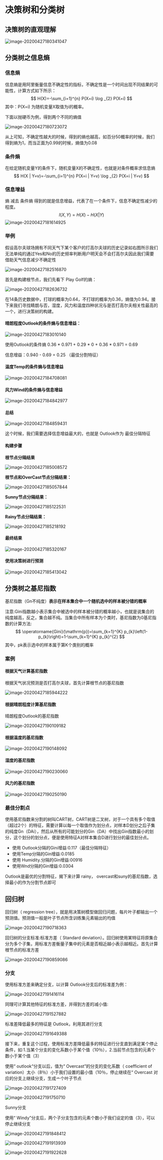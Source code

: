 # 决策树和分类树

## 决策树的直观理解

![image-20200427180341047](images/image-20200427180341047.png)

## 分类树之信息熵

### 信息熵

信息熵是用阿里衡量信息不确定性的指标，不确定性是一个时间出现不同结果的可能性，计算方式如下所示：
$$
H(X)=-\sum_{i=1}^{n} P(X=i) \log _{2} P(X=i)
$$
其中：P(X=i) 为随机变量X取值为i的概率。

下面以抛硬币为例，得到两个不同的熵值

![image-20200427180723072](images/image-20200427180723072.png)

从上可知，不确定性越大的时候，得到的熵也越高，如百分50概率的时候，我们得到熵为1，而当正面为0.99的时候，熵值为0.08



### 条件熵

在给定随机变量Y的条件下，随机变量X的不确定性，也就是对条件概率求信息熵
$$
H(X | Y=v)=-\sum_{i=1}^{n} P(X=i | Y=v) \log _{2} P(X=i | Y=v)
$$

### 信息增益

熵 减去 条件熵 得到的就是信息增益，代表了在一个条件下，信息不确定性减少的程度。
$$
I(X, Y)=H(X)-H(X | Y)
$$
![image-20200427181614925](images/image-20200427181614925.png)



### 举例

假设高尔夫球场拥有不同天气下某个客户的打高尔夫球的历史记录如右图所示我们无法单纯的通过Yes和No的历史频率判断用户明天会不会打高尔夫因此我们需要借助天气信息减少不确定性

![image-20200427182516870](images/image-20200427182516870.png)

首先是构建根节点，我们先看下 Play Golf的熵：

![image-20200427182636732](images/image-20200427182636732.png)

在14条历史数据中，打球的概率为0.64，不打球的概率为0.36，熵值为0.94。接下来我们寻找睛朗与否，湿度，风力和温度四种状况与是否打高尔夫相关性最高的一个，进行决策树的构建。

#### 晴朗程度Outlook的条件熵与信息增益：

![image-20200427183010140](images/image-20200427183010140.png)

使用Outlook的条件熵  0.36 * 0.971 + 0.29 * 0 + 0.36 * 0.971 = 0.69

信息增益：0.940 - 0.69 = 0.25 （最佳分割特征）

#### 温度Temp的条件熵与信息增益

![image-20200427184708081](images/image-20200427184708081.png)

#### 风力Wind的条件熵与信息增益

![image-20200427184842977](images/image-20200427184842977.png)



#### 总结

![image-20200427184859431](images/image-20200427184859431.png)

这个时候，我们需要选择信息增益最大的，也就是 Outlook作为 最佳分隔特征

#### 构建步骤

**根节点分隔结果**

![image-20200427185008572](images/image-20200427185008572.png)

**根节点和OverCast节点分隔结果：**

![image-20200427185057844](images/image-20200427185057844.png)

**Sunny节点分隔结果：**

![image-20200427185122531](images/image-20200427185122531.png)

**Rainy节点分隔结果：**

![image-20200427185218192](images/image-20200427185218192.png)

#### 最终结果

![image-20200427185320167](images/image-20200427185320167.png)

#### 使用决策树进行预测

![image-20200427185413042](images/image-20200427185413042.png)



## 分类树之基尼指数

基尼指数（Gn不纯度）**表示在样本集合中一个随机选中的样本被分错的概率**

注意:Gini指数越小表示集合中被选中的样本被分错的概率越小，也就是说集合的纯度越高，反之，集合越不纯。当集合中所有样本为个类时，基尼指数为0基尼指数的计算方法:
$$
\operatorname{Gini}(\mathrm{p})=\sum_{k=1}^{K} p_{k}\left(1-p_{k}\right)=1-\sum_{k=1}^{K} p_{k}^{2}
$$
其中，pk表示选中的样本属于第K个类别的概率

### 案例

#### 根据天气计算基尼指数

根据天气状况预测是否打高尔夫球，首先计算根节点的基尼指数

![image-20200427185944222](images/image-20200427185944222.png)



#### 根据晴朗程度计算基尼指数

晴朗程度Outlook的基尼指数

![image-20200427190109182](images/image-20200427190109182.png)



#### 根据温度的基尼指数

![image-20200427190148092](images/image-20200427190148092.png)



#### 湿度的基尼指数

![image-20200427190230060](images/image-20200427190230060.png)



#### 风力的基尼指数

![image-20200427190250190](images/image-20200427190250190.png)



### 最佳分割点

使用基尼指数来分割的树叫CART树，CART树是二叉树，对于一个具有多个取值（超过2个）的特征，需要计算以每一个取值作为划分点，对样本D划分之后子集的纯度Gn（DAi），然后从所有的可能划分的Gin（DA）中找出Gin指数最小的划分，这个划分的划分点，便是使用特征A对样本集合D进行划分的最佳划分点。

- 使用 Outlook分隔的Gini增益:0.117（最佳分隔特征）
- 使用Temp分隔的Gin增益:0.0185
- 使用 Humidity.分隔的Gin增益:00916
- 使用Wnd分隔的Gin增益:0.0304

Outlook是最优的分割特征，揭下来计算 rainy， overcast和suny的基尼指数，选择最小的作为分割节点即可



## 回归树

回归树（ regression tree），就是用决策树模型做回归问题，每片叶子都输出一个预测值。预测值一般是叶子节点所含训练集元素输出的均值

![image-20200427190718363](images/image-20200427190718363.png)

回归树的分支标准:标准方差（ Standard deviation）。回归树使用某特征将原集合分为多个子集，用标准方差衡量子集中的元素是否相近越小表示越相近。首先计算根节点的标准方差

![image-20200427190859086](images/image-20200427190859086.png)



### 分支

使用标准方差来确定分支，以计算 Outlook分支后的标准差为例：

![image-20200427191416114](images/image-20200427191416114.png) 

同理可计算其他特征的标准方差，并得到方差的减小值:

![image-20200427191527882](images/image-20200427191527882.png)

标准差降低最多的特征是 Outlook，利用其进行分支

![image-20200427191649388](images/image-20200427191649388.png)

接下来，重复这个过程，使用标准方差降低最多的特征进行分支直到满足某个停止条件，如:1.当某个分支的变化系数小于某个值（10％），2.当前节点包含的元素个数小于某个值（3）

使用“ outlook“分支以后，值为“ Overcast”的分支的变化系数（ coefficient of variation）太小（8％）小于我们设置的最小值（10％，停止继续在“ Overcast 对应的分支上继续分支，生成亠个叶子节点

![image-20200427191727409](images/image-20200427191727409.png)

![image-20200427191750710](images/image-20200427191750710.png)

Sunny分支

使用“ Windy”分支后，两个子分支包含的元素个数小于我们设定的值（3），可以停止继续分支

![image-20200427191848412](images/image-20200427191848412.png)

![image-20200427191913939](images/image-20200427191913939.png)

![image-20200427191922628](images/image-20200427191922628.png)